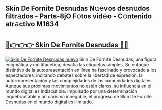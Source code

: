 ## Skin De Fornite Desnudas N𝚞𝚎vos desn𝚞dos filtr𝚊dos - Parts-8jO F𝚘tos vid𝚎o - C𝚘ntenido atr𝚊ctivo M1634

# <h2><a href="http://mb9enz9.tromn.icu/?c=Skin+De+Fornite+Desnudas">🔗👉👉👉 Skin De Fornite Desnudas 🔗🔗</a></h2>

[![Skin De Fornite Desnudas nuevo](https://i.imgur.com/pEAQMta.gif)](http://mb9enz9.tromn.icu/?c=Skin+De+Fornite+Desnudas)
Skin De Fornite Desnudas, una figura enigmática y multifacética, desafía las etiquetas simples. Su enfoque distintivo de la autopresentación en línea ha fascinado y provocado a los espectadores, incitando debates sobre la libertad de expresión, la autorrepresentación y las complejidades de las comunidades digitales. Aunque sus próximos movimientos no están claros, su influencia en el mundo digital es indiscutible. Impulsado por una determinación inquebrantable y un carisma innegable, el progreso de Skin De Fornite Desnudas en el mundo digital es ilimitado.
